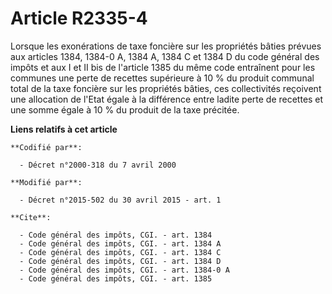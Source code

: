# Article R2335-4

Lorsque les exonérations de taxe foncière sur les propriétés bâties prévues aux articles 1384, 1384-0 A, 1384 A, 1384 C et
1384 D du code général des impôts et aux I et II bis de l'article 1385 du même code entraînent pour les communes une perte de
recettes supérieure à 10 % du produit communal total de la taxe foncière sur les propriétés bâties, ces collectivités
reçoivent une allocation de l'Etat égale à la différence entre ladite perte de recettes et une somme égale à 10 % du produit
de la taxe précitée.

**Liens relatifs à cet article**

	**Codifié par**:

	  - Décret n°2000-318 du 7 avril 2000

	**Modifié par**:

	  - Décret n°2015-502 du 30 avril 2015 - art. 1

	**Cite**:

	  - Code général des impôts, CGI. - art. 1384
	  - Code général des impôts, CGI. - art. 1384 A
	  - Code général des impôts, CGI. - art. 1384 C
	  - Code général des impôts, CGI. - art. 1384 D
	  - Code général des impôts, CGI. - art. 1384-0 A
	  - Code général des impôts, CGI. - art. 1385
